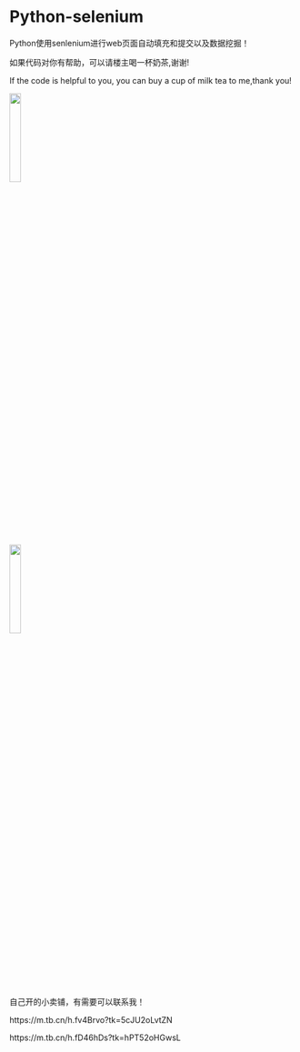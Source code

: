 # Python-selenium


Python使用senlenium进行web页面自动填充和提交以及数据挖掘！

如果代码对你有帮助，可以请楼主喝一杯奶茶,谢谢!
<p>
If the code is helpful to you, you can buy a cup of milk tea to me,thank you!
<p>
<img src = "https://thumbnail1.baidupcs.com/thumbnail/d4eb61d8en0f12630a7afd8bc248c759?fid=2818820034-250528-524327418268765&rt=pr&sign=FDTAER-DCb740ccc5511e5e8fedcff06b081203-OZ3puuDsM8OobYd90zAs7XhXiyw%3d&expires=8h&chkbd=0&chkv=0&dp-logid=8710407056459182372&dp-callid=0&time=1656234000&size=c1440_u900&quality=90&vuk=2818820034&ft=image&autopolicy=1" width="20%">
<p>

<img src = "https://thumbnail1.baidupcs.com/thumbnail/627100d01r5692620e9f6531a9c943d3?fid=2818820034-250528-765341854805043&rt=pr&sign=FDTAER-DCb740ccc5511e5e8fedcff06b081203-fke%2fkLw5D8CMeaJkGN3NgUJYLhk%3d&expires=8h&chkbd=0&chkv=0&dp-logid=8710407056459182372&dp-callid=0&time=1656234000&size=c1440_u900&quality=90&vuk=2818820034&ft=image&autopolicy=1" width="20%">


自己开的小卖铺，有需要可以联系我！
<p>
https://m.tb.cn/h.fv4Brvo?tk=5cJU2oLvtZN
<p>
https://m.tb.cn/h.fD46hDs?tk=hPT52oHGwsL
